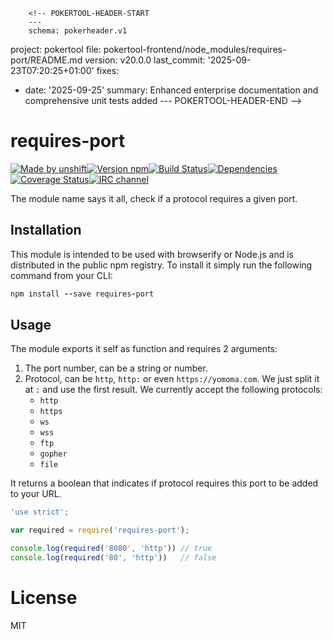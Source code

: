         <!-- POKERTOOL-HEADER-START
        ---
        schema: pokerheader.v1
project: pokertool
file: pokertool-frontend/node_modules/requires-port/README.md
version: v20.0.0
last_commit: '2025-09-23T07:20:25+01:00'
fixes:
- date: '2025-09-25'
  summary: Enhanced enterprise documentation and comprehensive unit tests added
        ---
        POKERTOOL-HEADER-END -->
# requires-port

[![Made by unshift](https://img.shields.io/badge/made%20by-unshift-00ffcc.svg?style=flat-square)](http://unshift.io)[![Version npm](http://img.shields.io/npm/v/requires-port.svg?style=flat-square)](http://browsenpm.org/package/requires-port)[![Build Status](http://img.shields.io/travis/unshiftio/requires-port/master.svg?style=flat-square)](https://travis-ci.org/unshiftio/requires-port)[![Dependencies](https://img.shields.io/david/unshiftio/requires-port.svg?style=flat-square)](https://david-dm.org/unshiftio/requires-port)[![Coverage Status](http://img.shields.io/coveralls/unshiftio/requires-port/master.svg?style=flat-square)](https://coveralls.io/r/unshiftio/requires-port?branch=master)[![IRC channel](http://img.shields.io/badge/IRC-irc.freenode.net%23unshift-00a8ff.svg?style=flat-square)](http://webchat.freenode.net/?channels=unshift)

The module name says it all, check if a protocol requires a given port.

## Installation

This module is intended to be used with browserify or Node.js and is distributed
in the public npm registry. To install it simply run the following command from
your CLI:

```j
npm install --save requires-port
```

## Usage

The module exports it self as function and requires 2 arguments:

1. The port number, can be a string or number.
2. Protocol, can be `http`, `http:` or even `https://yomoma.com`. We just split
   it at `:` and use the first result. We currently accept the following
   protocols:
   - `http`
   - `https`
   - `ws`
   - `wss`
   - `ftp`
   - `gopher`
   - `file`

It returns a boolean that indicates if protocol requires this port to be added
to your URL.

```js
'use strict';

var required = require('requires-port');

console.log(required('8080', 'http')) // true
console.log(required('80', 'http'))   // false
```

# License

MIT
